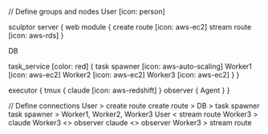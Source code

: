// Define groups and nodes
User [icon: person]


sculptor server {
  web module {
    create route [icon: aws-ec2]
    stream route [icon: aws-rds]
  }

  DB

  task_service [color: red] {
    task spawner [icon: aws-auto-scaling]
    Worker1 [icon: aws-ec2]
    Worker2 [icon: aws-ec2]
    Worker3 [icon: aws-ec2]
  }
}

executor {
  tmux {
    claude [icon: aws-redshift]
  }
  observer {
    Agent
  }
}


// Define connections
User > create route
create route > DB > task spawner
task spawner > Worker1, Worker2, Worker3
User < stream route
Worker3 > claude
Worker3 <> observer
claude <> observer
Worker3 > stream route
